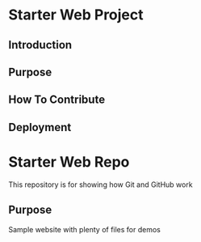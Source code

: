 # Starter Web Project

## Introduction 

## Purpose

## How To Contribute 

## Deployment

# Starter Web Repo

This repository is for showing how Git and GitHub work

## Purpose

Sample website with plenty of files for demos